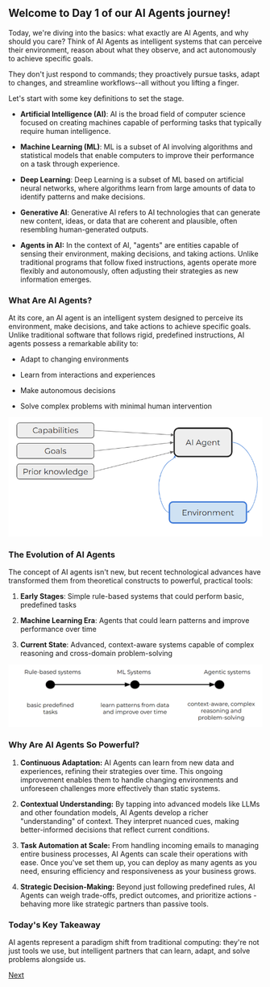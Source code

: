 ## **Welcome to Day 1 of our AI Agents journey!**

Today, we're diving into the basics: what exactly are AI Agents, and why should you care? Think of AI Agents as intelligent systems that can perceive their environment, reason about what they observe, and act autonomously to achieve specific goals. 

They don't just respond to commands; they proactively pursue tasks, adapt to changes, and streamline workflows--all without you lifting a finger.

Let's start with some key definitions to set the stage.

* **Artificial Intelligence (AI)**: AI is the broad field of computer science focused on creating machines capable of performing tasks that typically require human intelligence.

* **Machine Learning (ML)**: ML is a subset of AI involving algorithms and statistical models that enable computers to improve their performance on a task through experience.

* **Deep Learning**: Deep Learning is a subset of ML based on artificial neural networks, where algorithms learn from large amounts of data to identify patterns and make decisions.

* **Generative AI**: Generative AI refers to AI technologies that can generate new content, ideas, or data that are coherent and plausible, often resembling human-generated outputs.

* **Agents in AI:** In the context of AI, "agents" are entities capable of sensing their environment, making decisions, and taking actions. Unlike traditional programs that follow fixed instructions, agents operate more flexibly and autonomously, often adjusting their strategies as new information emerges.

### What Are AI Agents?

At its core, an AI agent is an intelligent system designed to perceive its environment, make decisions, and take actions to achieve specific goals. Unlike traditional software that follows rigid, predefined instructions, AI agents possess a remarkable ability to:

* Adapt to changing environments

* Learn from interactions and experiences

* Make autonomous decisions

* Solve complex problems with minimal human intervention

![image1](./images/1-1.png)

### The Evolution of AI Agents

The concept of AI agents isn't new, but recent technological advances have transformed them from theoretical constructs to powerful, practical tools:

1. **Early Stages**: Simple rule-based systems that could perform basic, predefined tasks

2. **Machine Learning Era**: Agents that could learn patterns and improve performance over time

3. **Current State**: Advanced, context-aware systems capable of complex reasoning and cross-domain problem-solving

![image2](./images/1-2.png)

### Why Are AI Agents So Powerful?

1. **Continuous Adaptation:** AI Agents can learn from new data and experiences, refining their strategies over time. This ongoing improvement enables them to handle changing environments and unforeseen challenges more effectively than static systems.

2. **Contextual Understanding:** By tapping into advanced models like LLMs and other foundation models, AI Agents develop a richer "understanding" of context. They interpret nuanced cues, making better-informed decisions that reflect current conditions.

3. **Task Automation at Scale:** From handling incoming emails to managing entire business processes, AI Agents can scale their operations with ease. Once you've set them up, you can deploy as many agents as you need, ensuring efficiency and responsiveness as your business grows.

4. **Strategic Decision-Making:** Beyond just following predefined rules, AI Agents can weigh trade-offs, predict outcomes, and prioritize actions - behaving more like strategic partners than passive tools.

### Today's Key Takeaway

AI agents represent a paradigm shift from traditional computing: they're not just tools we use, but intelligent partners that can learn, adapt, and solve problems alongside us.

[Next](02.md)